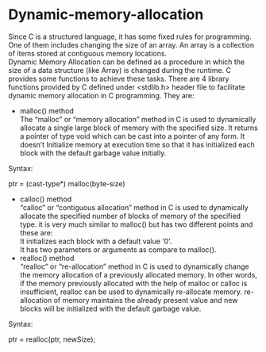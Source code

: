 # Dynamic-memory-allocation
Since C is a structured language, it has some fixed rules for programming. One of them includes changing the size of an array. An array is a collection of items stored at contiguous memory locations.  
Dynamic Memory Allocation can be defined as a procedure in which the size of a data structure (like Array) is changed during the runtime.
C provides some functions to achieve these tasks. There are 4 library functions provided by C defined under <stdlib.h> header file to facilitate dynamic memory allocation in C programming. They are: 
* malloc() method  
The “malloc” or “memory allocation” method in C is used to dynamically allocate a single large block of memory with the specified size. It returns a pointer of type void which can be cast into a pointer of any form. It doesn’t Initialize memory at execution time so that it has initialized each block with the default garbage value initially.  

Syntax:  

ptr = (cast-type*) malloc(byte-size)  
* calloc() method  
“calloc” or “contiguous allocation” method in C is used to dynamically allocate the specified number of blocks of memory of the specified type. it is very much similar to malloc() but has two different points and these are:  
It initializes each block with a default value ‘0’.  
It has two parameters or arguments as compare to malloc().  
* realloc() method  
“realloc” or “re-allocation” method in C is used to dynamically change the memory allocation of a previously allocated memory. In other words, if the memory previously allocated with the help of malloc or calloc is insufficient, realloc can be used to dynamically re-allocate memory. re-allocation of memory maintains the already present value and new blocks will be initialized with the default garbage value.  

Syntax:  

ptr = realloc(ptr, newSize);  
